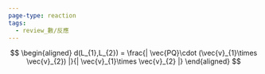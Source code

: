 ```yaml
---
page-type: reaction
tags:
  - review_數/反應
---
```

$$
\begin{aligned}
d(L_{1},L_{2}) = \frac{| \vec{PQ}\cdot (\vec{v}_{1}\times \vec{v}_{2}) |}{| \vec{v}_{1}\times \vec{v}_{2} |}
\end{aligned}
$$
